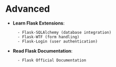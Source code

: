 # Advanced

- **Learn Flask Extensions**:

		- Flask-SQLAlchemy (database integration)
		- Flask-WTF (form handling)
		- Flask-Login (user authentication)

- **Read Flask Documentation**:
		
		- Flask Official Documentation
